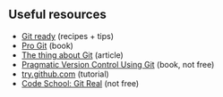 Useful resources
----------------

* [Git ready](http://gitready.com) (recipes + tips)
* [Pro Git](http://git-scm.com/book) (book)
* [The thing about Git](http://tomayko.com/writings/the-thing-about-git)
  (article)
* [Pragmatic Version Control Using
  Git](http://pragprog.com/book/tsgit/pragmatic-version-control-using-git)
(book, not free)
* [try.github.com](http://try.github.com/levels/1/challenges/1)
  (tutorial)
* [Code School: Git Real](http://www.codeschool.com/courses/git-real)
  (not free)
